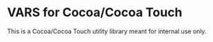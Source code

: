 # VARS for Cocoa/Cocoa Touch

This is a Cocoa/Cocoa Touch utility library meant for internal use only.
